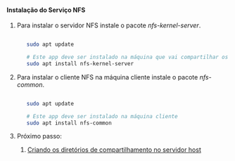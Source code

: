 <!-- markdownlint-disable-next-line -->
#### Instalação do Serviço NFS

1. Para instalar o servidor NFS instale o pacote _nfs-kernel-server_.

   ```sh

      sudo apt update

      # Este app deve ser instalado na máquina que vai compartilhar os arquivos.
      sudo apt install nfs-kernel-server

   ```

2. Para instalar o cliente NFS na máquina cliente instale o pacote _nfs-common_.

   ```sh

      sudo apt update

      # Este app deve ser instalado na máquina cliente
      sudo apt install nfs-common

   ```

3. Próximo passo:
   1. [Criando os diretórios de compartilhamento no servidor host](./criando_diretorios_compartilhamento_host.html)
